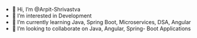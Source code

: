 - 👋 Hi, I’m @Arpit-Shrivastva
- 👀 I’m interested in Development
- 🌱 I’m currently learning Java, Spring Boot, Microservices, DSA, Angular
- 💞️ I’m looking to collaborate on Java, Angular, Spring- Boot Applications

<!---
Arpit-Shrivastva/Arpit-Shrivastva is a ✨ special ✨ repository because its `README.md` (this file) appears on your GitHub profile.
You can click the Preview link to take a look at your changes.
--->
